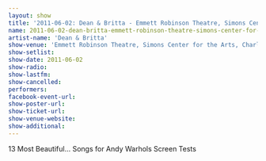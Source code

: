 ```yaml
---
layout: show
title: '2011-06-02: Dean & Britta - Emmett Robinson Theatre, Simons Center for the Arts, Charleston, SC, USA'
name: 2011-06-02-dean-britta-emmett-robinson-theatre-simons-center-for-the-arts-charleston-sc-usa
artist-name: 'Dean & Britta'
show-venue: 'Emmett Robinson Theatre, Simons Center for the Arts, Charleston, SC, USA'
show-setlist: 
show-date: 2011-06-02
show-radio: 
show-lastfm: 
show-cancelled: 
performers: 
facebook-event-url: 
show-poster-url: 
show-ticket-url: 
show-venue-website: 
show-additional: 
---
```


13 Most Beautiful... Songs for Andy Warhols Screen Tests